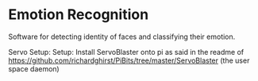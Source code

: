 # Emotion Recognition
Software for detecting identity of faces and classifying their emotion.

Servo Setup:
Setup:
	Install ServoBlaster onto pi as said in the readme of 
	https://github.com/richardghirst/PiBits/tree/master/ServoBlaster
	(the user space daemon)
